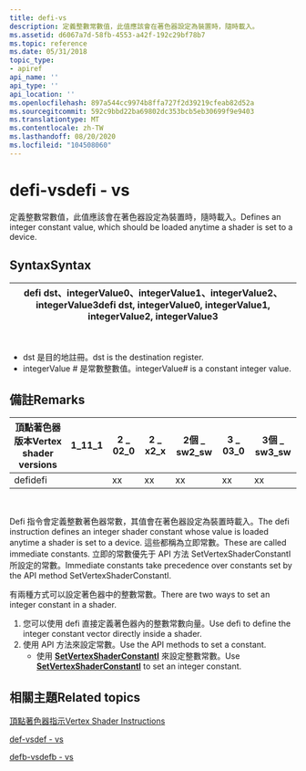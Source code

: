 ```yaml
---
title: defi-vs
description: 定義整數常數值，此值應該會在著色器設定為裝置時，隨時載入。
ms.assetid: d6067a7d-58fb-4553-a42f-192c29bf78b7
ms.topic: reference
ms.date: 05/31/2018
topic_type:
- apiref
api_name: ''
api_type: ''
api_location: ''
ms.openlocfilehash: 897a544cc9974b8ffa727f2d39219cfeab82d52a
ms.sourcegitcommit: 592c9bbd22ba69802dc353bcb5eb30699f9e9403
ms.translationtype: MT
ms.contentlocale: zh-TW
ms.lasthandoff: 08/20/2020
ms.locfileid: "104508060"
---
```

# <a name="defi---vs"></a><span data-ttu-id="0dba9-103">defi-vs</span><span class="sxs-lookup"><span data-stu-id="0dba9-103">defi - vs</span></span>

<span data-ttu-id="0dba9-104">定義整數常數值，此值應該會在著色器設定為裝置時，隨時載入。</span><span class="sxs-lookup"><span data-stu-id="0dba9-104">Defines an integer constant value, which should be loaded anytime a shader is set to a device.</span></span>

## <a name="syntax"></a><span data-ttu-id="0dba9-105">Syntax</span><span class="sxs-lookup"><span data-stu-id="0dba9-105">Syntax</span></span>



| <span data-ttu-id="0dba9-106">defi dst、integerValue0、integerValue1、integerValue2、integerValue3</span><span class="sxs-lookup"><span data-stu-id="0dba9-106">defi dst, integerValue0, integerValue1, integerValue2, integerValue3</span></span> |
|----------------------------------------------------------------------|



 

-   <span data-ttu-id="0dba9-107">dst 是目的地註冊。</span><span class="sxs-lookup"><span data-stu-id="0dba9-107">dst is the destination register.</span></span>
-   <span data-ttu-id="0dba9-108">integerValue \# 是常數整數值。</span><span class="sxs-lookup"><span data-stu-id="0dba9-108">integerValue\# is a constant integer value.</span></span>

## <a name="remarks"></a><span data-ttu-id="0dba9-109">備註</span><span class="sxs-lookup"><span data-stu-id="0dba9-109">Remarks</span></span>



| <span data-ttu-id="0dba9-110">頂點著色器版本</span><span class="sxs-lookup"><span data-stu-id="0dba9-110">Vertex shader versions</span></span> | <span data-ttu-id="0dba9-111">1\_1</span><span class="sxs-lookup"><span data-stu-id="0dba9-111">1\_1</span></span> | <span data-ttu-id="0dba9-112">2 \_ 0</span><span class="sxs-lookup"><span data-stu-id="0dba9-112">2\_0</span></span> | <span data-ttu-id="0dba9-113">2 \_ x</span><span class="sxs-lookup"><span data-stu-id="0dba9-113">2\_x</span></span> | <span data-ttu-id="0dba9-114">2個 \_ sw</span><span class="sxs-lookup"><span data-stu-id="0dba9-114">2\_sw</span></span> | <span data-ttu-id="0dba9-115">3 \_ 0</span><span class="sxs-lookup"><span data-stu-id="0dba9-115">3\_0</span></span> | <span data-ttu-id="0dba9-116">3個 \_ sw</span><span class="sxs-lookup"><span data-stu-id="0dba9-116">3\_sw</span></span> |
|------------------------|------|------|------|-------|------|-------|
| <span data-ttu-id="0dba9-117">defi</span><span class="sxs-lookup"><span data-stu-id="0dba9-117">defi</span></span>                   |      | <span data-ttu-id="0dba9-118">x</span><span class="sxs-lookup"><span data-stu-id="0dba9-118">x</span></span>    | <span data-ttu-id="0dba9-119">x</span><span class="sxs-lookup"><span data-stu-id="0dba9-119">x</span></span>    | <span data-ttu-id="0dba9-120">x</span><span class="sxs-lookup"><span data-stu-id="0dba9-120">x</span></span>     | <span data-ttu-id="0dba9-121">x</span><span class="sxs-lookup"><span data-stu-id="0dba9-121">x</span></span>    | <span data-ttu-id="0dba9-122">x</span><span class="sxs-lookup"><span data-stu-id="0dba9-122">x</span></span>     |



 

<span data-ttu-id="0dba9-123">Defi 指令會定義整數著色器常數，其值會在著色器設定為裝置時載入。</span><span class="sxs-lookup"><span data-stu-id="0dba9-123">The defi instruction defines an integer shader constant whose value is loaded anytime a shader is set to a device.</span></span> <span data-ttu-id="0dba9-124">這些都稱為立即常數。</span><span class="sxs-lookup"><span data-stu-id="0dba9-124">These are called immediate constants.</span></span> <span data-ttu-id="0dba9-125">立即的常數優先于 API 方法 SetVertexShaderConstantI 所設定的常數。</span><span class="sxs-lookup"><span data-stu-id="0dba9-125">Immediate constants take precedence over constants set by the API method SetVertexShaderConstantI.</span></span>

<span data-ttu-id="0dba9-126">有兩種方式可以設定著色器中的整數常數。</span><span class="sxs-lookup"><span data-stu-id="0dba9-126">There are two ways to set an integer constant in a shader.</span></span>

1.  <span data-ttu-id="0dba9-127">您可以使用 defi 直接定義著色器內的整數常數向量。</span><span class="sxs-lookup"><span data-stu-id="0dba9-127">Use defi to define the integer constant vector directly inside a shader.</span></span>
2.  <span data-ttu-id="0dba9-128">使用 API 方法來設定常數。</span><span class="sxs-lookup"><span data-stu-id="0dba9-128">Use the API methods to set a constant.</span></span>
    -   <span data-ttu-id="0dba9-129">使用 [**SetVertexShaderConstantI**](/windows/desktop/api/d3d9helper/nf-d3d9helper-idirect3ddevice9-setvertexshaderconstanti) 來設定整數常數。</span><span class="sxs-lookup"><span data-stu-id="0dba9-129">Use [**SetVertexShaderConstantI**](/windows/desktop/api/d3d9helper/nf-d3d9helper-idirect3ddevice9-setvertexshaderconstanti) to set an integer constant.</span></span>

## <a name="related-topics"></a><span data-ttu-id="0dba9-130">相關主題</span><span class="sxs-lookup"><span data-stu-id="0dba9-130">Related topics</span></span>

<dl> <dt>

[<span data-ttu-id="0dba9-131">頂點著色器指示</span><span class="sxs-lookup"><span data-stu-id="0dba9-131">Vertex Shader Instructions</span></span>](dx9-graphics-reference-asm-vs-instructions.md)
</dt> <dt>

[<span data-ttu-id="0dba9-132">def-vs</span><span class="sxs-lookup"><span data-stu-id="0dba9-132">def - vs</span></span>](def---vs.md)
</dt> <dt>

[<span data-ttu-id="0dba9-133">defb-vs</span><span class="sxs-lookup"><span data-stu-id="0dba9-133">defb - vs</span></span>](defb---vs.md)
</dt> </dl>

 

 